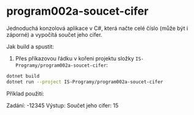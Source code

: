# program002a-soucet-cifer

Jednoduchá konzolová aplikace v C#, která načte celé číslo (může být i záporné) a vypočítá součet jeho cifer.

Jak build a spustit:

1) Přes příkazovou řádku v kořeni projektu složky `IS-Programy/program002a-soucet-cifer`:

```bash
dotnet build
dotnet run --project IS-Programy/program002a-soucet-cifer
```

Příklad použití:

Zadání: -12345
Výstup: Součet jeho cifer: 15
